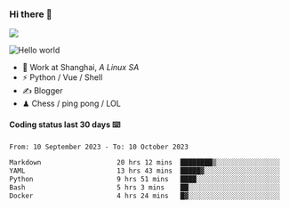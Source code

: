 ### Hi there 👋
![](https://komarev.com/ghpvc/?username=Xuhandsome)


<img src="https://github-readme-stats.vercel.app/api?username=XuHandsome&show_icons=true&theme=merko" alt="Hello world">

<br/>

- 🍻  Work at Shanghai, _A Linux SA_
- ⚡  Python / Vue / Shell
- ✍️  Blogger
- ♟  Chess / ping pong / LOL

#### Coding status last 30 days ⌨️

<!--START_SECTION:waka-->

```txt
From: 10 September 2023 - To: 10 October 2023

Markdown                   20 hrs 12 mins  ████████▒░░░░░░░░░░░░░░░░   33.41 %
YAML                       13 hrs 43 mins  █████▓░░░░░░░░░░░░░░░░░░░   22.69 %
Python                     9 hrs 51 mins   ████░░░░░░░░░░░░░░░░░░░░░   16.31 %
Bash                       5 hrs 3 mins    ██░░░░░░░░░░░░░░░░░░░░░░░   08.36 %
Docker                     4 hrs 24 mins   █▓░░░░░░░░░░░░░░░░░░░░░░░   07.28 %
```

<!--END_SECTION:waka-->

